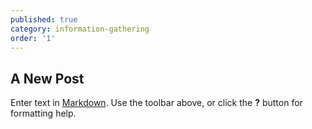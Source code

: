 ```yaml
---
published: true
category: information-gathering
order: '1'
---
```

## A New Post

Enter text in [Markdown](http://daringfireball.net/projects/markdown/). Use the toolbar above, or click the **?** button for formatting help.
